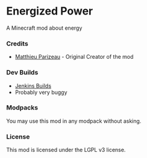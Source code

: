 # Energized Power

A Minecraft mod about energy

### Credits
 - [Matthieu Parizeau](http://github.com/mattparizeau) - Original Creator of the mod

### Dev Builds
 - [Jenkins Builds](http://build.teamcodercraft.tk:9090/job/EnergizedPower/)
 - Probably very buggy 

### Modpacks
You may use this mod in any modpack without asking.

### License
This mod is licensed under the LGPL v3 license.